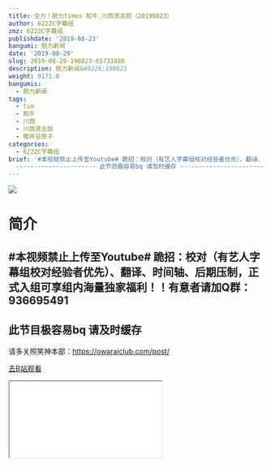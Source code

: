```yaml
---
title: 全力！脱力times 和牛_川西贤志郎（20190823）
author: 6222C字幕组
zmz: 6222C字幕组
publishdate: '2019-08-23'
bangumi: 脱力新闻
date: '2019-08-29'
slug: 2019-08-29-190823-65731886
description: 脱力新闻&#8226;190823
weight: 9171.0
bangumis:
  - 脱力新闻
tags:
  - tim
  - 和牛
  - 川西
  - 川西贤志郎
  - 樱井日奈子
categories:
  - 6222C字幕组
brief: '#本视频禁止上传至Youtube# 跪招：校对（有艺人字幕组校对经验者优先）、翻译、时间轴、后期压制，正式入组可享组内海量独家福利！！有意者请加Q群：936695491
  ---------------------- 此节目极容易bq 请及时缓存 ----------------------- 请多关照笑神本部：https://owaraiclub.com/post/'
---
```

![](https://raw.githubusercontent.com/tcgriffith/owaraisite/master/static/tmpimg/107edd0e8d26dcb87a9d09413721affaf97e5700.jpg.480.jpg)
# 简介  
#本视频禁止上传至Youtube#
跪招：校对（有艺人字幕组校对经验者优先）、翻译、时间轴、后期压制，正式入组可享组内海量独家福利！！有意者请加Q群：936695491
----------------------
此节目极容易bq 请及时缓存
-----------------------
请多关照笑神本部：https://owaraiclub.com/post/  

[去B站观看](https://www.bilibili.com/video/av65731886/)
<div class ="resp-container"><iframe class="testiframe" src="//player.bilibili.com/player.html?aid=65731886"", scrolling="no", allowfullscreen="true" > </iframe></div> 
